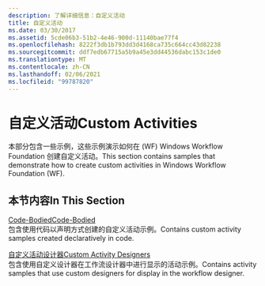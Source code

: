 ```yaml
---
description: 了解详细信息：自定义活动
title: 自定义活动
ms.date: 03/30/2017
ms.assetid: 5cde06b3-51b2-4e46-900d-11140bae77f4
ms.openlocfilehash: 8222f3db1b793dd3d4168ca735c664cc43d82238
ms.sourcegitcommit: ddf7edb67715a5b9a45e3dd44536dabc153c1de0
ms.translationtype: MT
ms.contentlocale: zh-CN
ms.lasthandoff: 02/06/2021
ms.locfileid: "99787820"
---
```

# <a name="custom-activities"></a><span data-ttu-id="03f2e-103">自定义活动</span><span class="sxs-lookup"><span data-stu-id="03f2e-103">Custom Activities</span></span>

<span data-ttu-id="03f2e-104">本部分包含一些示例，这些示例演示如何在 (WF) Windows Workflow Foundation 创建自定义活动。</span><span class="sxs-lookup"><span data-stu-id="03f2e-104">This section contains samples that demonstrate how to create custom activities in Windows Workflow Foundation (WF).</span></span>  
  
## <a name="in-this-section"></a><span data-ttu-id="03f2e-105">本节内容</span><span class="sxs-lookup"><span data-stu-id="03f2e-105">In This Section</span></span>  

 [<span data-ttu-id="03f2e-106">Code-Bodied</span><span class="sxs-lookup"><span data-stu-id="03f2e-106">Code-Bodied</span></span>](code-bodied.md)  
 <span data-ttu-id="03f2e-107">包含使用代码以声明方式创建的自定义活动示例。</span><span class="sxs-lookup"><span data-stu-id="03f2e-107">Contains custom activity samples created declaratively in code.</span></span>
  
 [<span data-ttu-id="03f2e-108">自定义活动设计器</span><span class="sxs-lookup"><span data-stu-id="03f2e-108">Custom Activity Designers</span></span>](custom-activity-designers.md)  
 <span data-ttu-id="03f2e-109">包含使用自定义设计器在工作流设计器中进行显示的活动示例。</span><span class="sxs-lookup"><span data-stu-id="03f2e-109">Contains activity samples that use custom designers for display in the workflow designer.</span></span>
